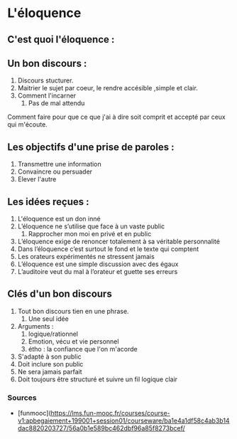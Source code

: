 # L'éloquence

## C'est quoi l'éloquence :

## Un bon discours :

1. Discours stucturer.
2. Maitrier le sujet par coeur, le rendre accésible ,simple et clair.
3. Comment l'incarner
   1. Pas de mal attendu

Comment faire pour que ce que j'ai à dire soit comprit et accepté par ceux qui m'écoute.

## Les objectifs d'une prise de paroles : 
1. Transmettre une information
2. Convaincre ou persuader
3. Elever l'autre


## Les idées reçues :

1. L'éloquence est un don inné
2. L’éloquence ne s’utilise que face à un vaste public
   1. Rapprocher mon moi en privé et en public
3. L’éloquence exige de renoncer totalement à sa véritable personnalité
4. Dans l’éloquence c’est surtout le fond et le texte qui comptent
5. Les orateurs expérimentés ne stressent jamais
6. L’éloquence est une simple discussion avec des égaux
7. L’auditoire veut du mal à l’orateur et guette ses erreurs 

## Clés d'un bon discours

1. Tout bon discours tien en une phrase.
   1. Une seul idée
2. Arguments : 
   1. logique/rationnel
   2. Emotion, vécu et vie personnel
   3. étho : la confiance que l'on m'acorde
3. S'adapté à son public
4. Doit inclure son public
5. Ne sera jamais parfait
6. Doit toujours être structuré et suivre un fil logique clair

### Sources

- [funmooc](https://lms.fun-mooc.fr/courses/course-v1:apbegaiement+199001+session01/courseware/ba1e4a1df58c4ab3b14dac8820203727/56a0b1e589bc462dbf96a85f8273bcef/







